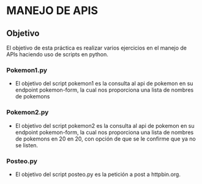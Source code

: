 
# MANEJO DE APIS

## Objetivo
El objetivo de esta práctica es realizar varios ejercicios en el manejo de APIs haciendo uso de scripts en python.

### Pokemon1.py
- El objetivo del script pokemon1 es la consulta al api de pokemon en su endpoint pokemon-form, la cual nos proporciona una lista de nombres de pokemons
### Pokemon2.py
- El objetivo del script pokemon2 es la consulta al api de pokemon en su endpoint pokemon-form, la cual nos proporciona una lista de nombres de pokemons en 20 en 20, con opción de que se le confirme que ya no se listen. 
### Posteo.py
- El objetivo del script posteo.py es la petición a  post a httpbin.org.
